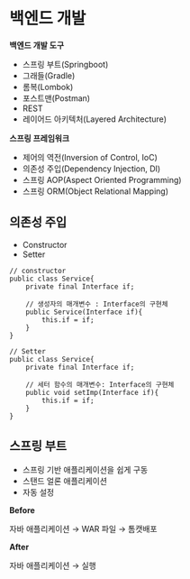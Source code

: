 # 백엔드 개발

**백엔드 개발 도구**

- 스프링 부트(Springboot)
- 그래들(Gradle)
- 롬복(Lombok)
- 포스트맨(Postman)
- REST
- 레이어드 아키텍처(Layered Architecture)

**스프링 프레임워크**

- 제어의 역전(Inversion of Control, IoC)
- 의존성 주입(Dependency Injection, DI)
- 스프링 AOP(Aspect Oriented Programming)
- 스프링 ORM(Object Relational Mapping)

## 의존성 주입

- Constructor
- Setter

```
// constructor
public class Service{
    private final Interface if;

    // 생성자의 매개변수 : Interface의 구현체
    public Service(Interface if){
        this.if = if;
    }
}
```

```
// Setter
public class Service{
    private final Interface if;

    // 세터 함수의 매개변수: Interface의 구현체
    public void setImp(Interface if){
        this.if = if;
    }
}
```

## 스프링 부트

- 스프링 기반 애플리케이션을 쉽게 구동
- 스탠드 얼론 애플리케이션
- 자동 설정

**Before**

자바 애플리케이션 → WAR 파일 → 톰캣배포

**After**

자바 애플리케이션 → 실행
